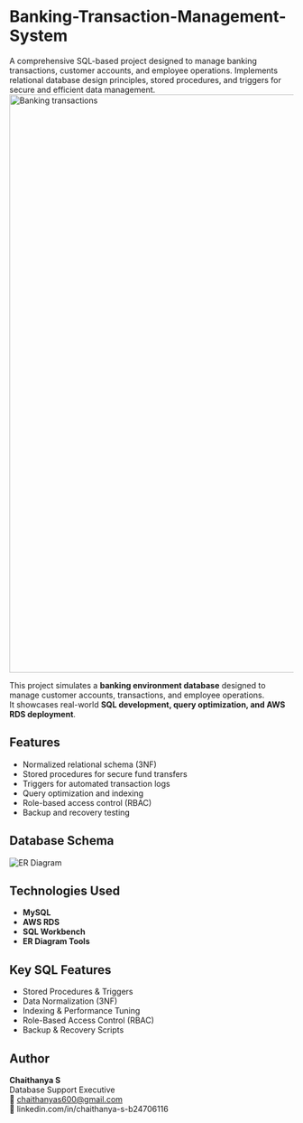 # Banking-Transaction-Management-System
A comprehensive SQL-based project designed to manage banking transactions, customer accounts, and employee operations. Implements relational database design principles, stored procedures, and triggers for secure and efficient data management.
<img width="1536" height="1024" alt="Banking transactions" src="https://github.com/user-attachments/assets/5f486521-fef9-49ea-98f9-47173bfe8693" />

This project simulates a **banking environment database** designed to manage customer accounts, transactions, and employee operations.  
It showcases real-world **SQL development, query optimization, and AWS RDS deployment**.

##  Features
- Normalized relational schema (3NF)
- Stored procedures for secure fund transfers
- Triggers for automated transaction logs
- Query optimization and indexing
- Role-based access control (RBAC)
- Backup and recovery testing

##  Database Schema
![ER Diagram](ER_Diagram.png)


##  Technologies Used
- **MySQL**
- **AWS RDS**
- **SQL Workbench**
- **ER Diagram Tools**

##  Key SQL Features
- Stored Procedures & Triggers  
- Data Normalization (3NF)  
- Indexing & Performance Tuning  
- Role-Based Access Control (RBAC)  
- Backup & Recovery Scripts  

##  Author
**Chaithanya S**  
Database Support Executive  
📧 chaithanyas600@gmail.com  
💼  linkedin.com/in/chaithanya-s-b24706116

